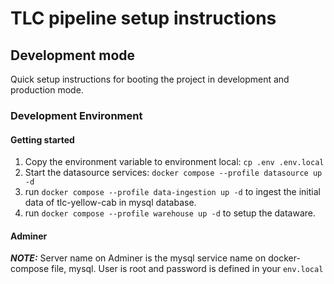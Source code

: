 # TLC pipeline setup instructions

## Development mode

Quick setup instructions for booting the project in development and production mode.

### Development Environment

#### Getting started

1. Copy the environment variable to environment local: `cp .env .env.local`
2. Start the datasource services: `docker compose --profile datasource up -d`
3. run `docker compose --profile data-ingestion up -d` to ingest the initial data of tlc-yellow-cab in mysql database.
4. run `docker compose --profile warehouse up -d` to setup the dataware.

#### Adminer

**_NOTE:_** Server name on Adminer is the mysql service name on docker-compose file, mysql. User is root and password is defined in your `env.local`
